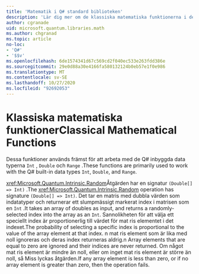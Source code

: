 ```yaml
---
title: 'Matematik i Q# standard biblioteken'
description: 'Lär dig mer om de klassiska matematiska funktionerna i de Q# standard bibliotek som används med de inbyggda data typerna.'
author: cgranade
uid: microsoft.quantum.libraries.math
ms.author: chgranad
ms.topic: article
no-loc:
- 'Q#'
- '$$v'
ms.openlocfilehash: 6de1574341d67c569cd2f040ec533e263fdd386e
ms.sourcegitcommit: 29e0d88a30e4166fa580132124b0eb57e1f0e986
ms.translationtype: MT
ms.contentlocale: sv-SE
ms.lasthandoff: 10/27/2020
ms.locfileid: "92692053"
---
```

# <a name="classical-mathematical-functions"></a><span data-ttu-id="fd368-103">Klassiska matematiska funktioner</span><span class="sxs-lookup"><span data-stu-id="fd368-103">Classical Mathematical Functions</span></span> #

<span data-ttu-id="fd368-104">Dessa funktioner används främst för att arbeta med de Q# inbyggda data typerna `Int` , `Double` och `Range` .</span><span class="sxs-lookup"><span data-stu-id="fd368-104">These functions are primarily used to work with the Q# built-in data types `Int`, `Double`, and `Range`.</span></span>

<span data-ttu-id="fd368-105"><xref:Microsoft.Quantum.Intrinsic.Random>Åtgärden har en signatur `(Double[] => Int)` .</span><span class="sxs-lookup"><span data-stu-id="fd368-105">The <xref:Microsoft.Quantum.Intrinsic.Random> operation has signature `(Double[] => Int)`.</span></span>
<span data-ttu-id="fd368-106">Det tar en matris med dubbla värden som indatatyper och returnerar ett slumpmässigt markerat index i matrisen som en `Int` .</span><span class="sxs-lookup"><span data-stu-id="fd368-106">It takes an array of doubles as input, and returns a randomly-selected index into the array as an `Int`.</span></span>
<span data-ttu-id="fd368-107">Sannolikheten för att välja ett speciellt index är proportionerlig till värdet för mat ris elementet i det indexet.</span><span class="sxs-lookup"><span data-stu-id="fd368-107">The probability of selecting a specific index is proportional to the value of the array element at that index.</span></span> <span data-ttu-id="fd368-108">n mat ris element som är lika med noll ignoreras och deras index returneras aldrig.</span><span class="sxs-lookup"><span data-stu-id="fd368-108">n Array elements that are equal to zero are ignored and their indices are never returned.</span></span>
<span data-ttu-id="fd368-109">Om något mat ris element är mindre än noll, eller om inget mat ris element är större än noll, så Miss lyckas åtgärden.</span><span class="sxs-lookup"><span data-stu-id="fd368-109">If any array element is less than zero, or if no array element is greater than zero, then the operation fails.</span></span>

